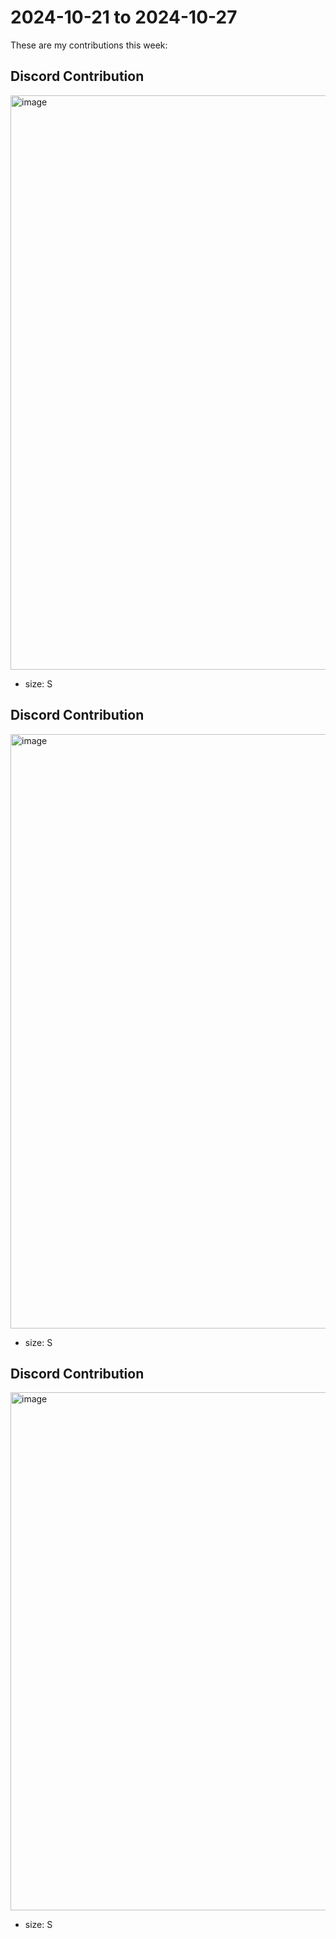 # 2024-10-21 to 2024-10-27

These are my contributions this week:

## Discord Contribution

<img width="919" alt="image" src="https://github.com/user-attachments/assets/a5d14ecb-27c8-4d0d-bfce-3a5da3850a5f" />

* size: S

## Discord Contribution

<img width="951" alt="image" src="https://github.com/user-attachments/assets/81adcdcb-b736-4f7e-8a2f-b5661824a3ae" />

* size: S

## Discord Contribution

<img width="829" alt="image" src="https://github.com/user-attachments/assets/25ed18f3-632f-4145-9510-f46d2fd10758" />

* size: S

